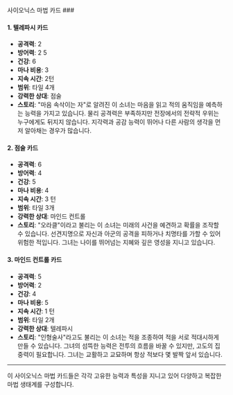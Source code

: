 사이오닉스 마법 카드 ###

#### 1. 텔레파시 카드

- **공격력**: 2
- **방어력**: 2 5
- **건강**: 6
- **마나 비용**: 3
- **지속 시간**: 2턴
- **범위**: 타일 4개
- **강력한 상대**: 점술
- **스토리**: "마음 속삭이는 자"로 알려진 이 소녀는 마음을 읽고 적의 움직임을 예측하는 능력을 가지고 있습니다. 물리 공격력은 부족하지만 전장에서의 전략적 우위는 누구에게도 뒤지지 않습니다. 지각력과 공감 능력이 뛰어나 다른 사람의 생각을 먼저 알아채는 경우가 많습니다.

#### 2. 점술 카드

- **공격력**: 6
- **방어력**: 4
- **건강**: 5
- **마나 비용**: 4
- **지속 시간**: 3 턴
- **범위**: 타일 3개
- **강력한 상대**: 마인드 컨트롤
- **스토리**: "오라클"이라고 불리는 이 소녀는 미래의 사건을 예견하고 확률을 조작할 수 있습니다. 선견지명으로 자신과 아군의 공격을 피하거나 치명타를 가할 수 있어 위험한 적입니다. 그녀는 나이를 뛰어넘는 지혜와 깊은 영성을 지니고 있습니다.

#### 3. 마인드 컨트롤 카드

- **공격력**: 5
- **방어력**: 2
- **건강**: 4
- **마나 비용**: 5
- **지속 시간**: 1 턴
- **범위**: 타일 2개
- **강력한 상대**: 텔레파시
- **스토리**: "인형술사"라고도 불리는 이 소녀는 적을 조종하여 적을 서로 적대시하게 만들 수 있습니다. 그녀의 섬뜩한 능력은 전투의 흐름을 바꿀 수 있지만, 고도의 집중력이 필요합니다. 그녀는 교활하고 교묘하며 항상 적보다 몇 발짝 앞서 있습니다.

---

이 사이오닉스 마법 카드들은 각각 고유한 능력과 특성을 지니고 있어 다양하고 복잡한 마법 생태계를 구성합니다.
